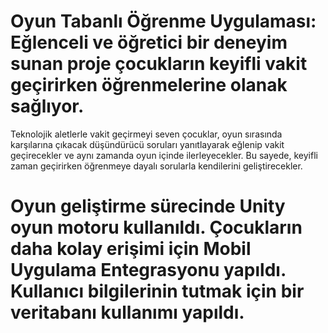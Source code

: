  # Oyun Tabanlı Öğrenme Uygulaması: Eğlenceli ve öğretici bir deneyim sunan proje çocukların keyifli vakit geçirirken öğrenmelerine olanak sağlıyor.
  Teknolojik aletlerle vakit geçirmeyi seven çocuklar, oyun sırasında karşılarına çıkacak düşündürücü soruları yanıtlayarak eğlenip vakit geçirecekler ve aynı zamanda oyun içinde ilerleyecekler. Bu sayede, keyifli zaman geçirirken öğrenmeye dayalı sorularla kendilerini geliştirecekler.
 # Oyun geliştirme sürecinde Unity oyun motoru kullanıldı. Çocukların daha kolay erişimi için Mobil Uygulama Entegrasyonu yapıldı. Kullanıcı bilgilerinin tutmak için bir veritabanı kullanımı yapıldı. 
